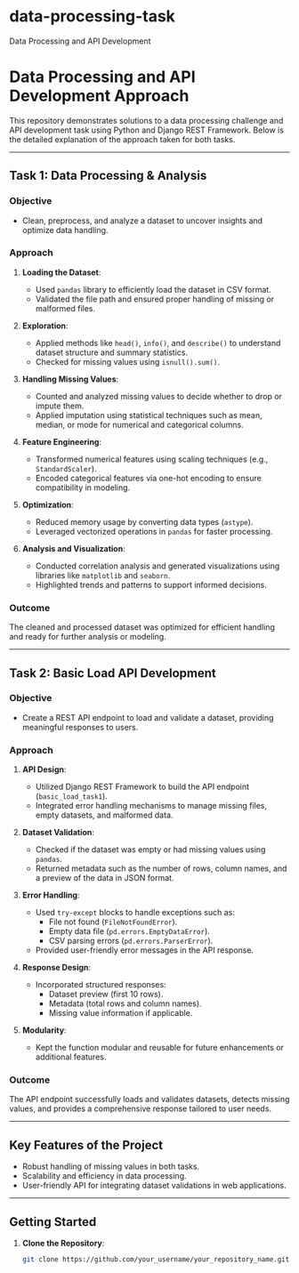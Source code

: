 # data-processing-task
Data Processing and API Development
# Data Processing and API Development Approach

This repository demonstrates solutions to a data processing challenge and API development task using Python and Django REST Framework. Below is the detailed explanation of the approach taken for both tasks.

---

## Task 1: Data Processing & Analysis

### **Objective**
- Clean, preprocess, and analyze a dataset to uncover insights and optimize data handling.

### **Approach**
1. **Loading the Dataset**:
   - Used `pandas` library to efficiently load the dataset in CSV format.
   - Validated the file path and ensured proper handling of missing or malformed files.

2. **Exploration**:
   - Applied methods like `head()`, `info()`, and `describe()` to understand dataset structure and summary statistics.
   - Checked for missing values using `isnull().sum()`.

3. **Handling Missing Values**:
   - Counted and analyzed missing values to decide whether to drop or impute them.
   - Applied imputation using statistical techniques such as mean, median, or mode for numerical and categorical columns.

4. **Feature Engineering**:
   - Transformed numerical features using scaling techniques (e.g., `StandardScaler`).
   - Encoded categorical features via one-hot encoding to ensure compatibility in modeling.

5. **Optimization**:
   - Reduced memory usage by converting data types (`astype`).
   - Leveraged vectorized operations in `pandas` for faster processing.

6. **Analysis and Visualization**:
   - Conducted correlation analysis and generated visualizations using libraries like `matplotlib` and `seaborn`.
   - Highlighted trends and patterns to support informed decisions.

### **Outcome**
The cleaned and processed dataset was optimized for efficient handling and ready for further analysis or modeling.

---

## Task 2: Basic Load API Development

### **Objective**
- Create a REST API endpoint to load and validate a dataset, providing meaningful responses to users.

### **Approach**
1. **API Design**:
   - Utilized Django REST Framework to build the API endpoint (`basic_load_task1`).
   - Integrated error handling mechanisms to manage missing files, empty datasets, and malformed data.

2. **Dataset Validation**:
   - Checked if the dataset was empty or had missing values using `pandas`.
   - Returned metadata such as the number of rows, column names, and a preview of the data in JSON format.

3. **Error Handling**:
   - Used `try-except` blocks to handle exceptions such as:
     - File not found (`FileNotFoundError`).
     - Empty data file (`pd.errors.EmptyDataError`).
     - CSV parsing errors (`pd.errors.ParserError`).
   - Provided user-friendly error messages in the API response.

4. **Response Design**:
   - Incorporated structured responses:
     - Dataset preview (first 10 rows).
     - Metadata (total rows and column names).
     - Missing value information if applicable.

5. **Modularity**:
   - Kept the function modular and reusable for future enhancements or additional features.

### **Outcome**
The API endpoint successfully loads and validates datasets, detects missing values, and provides a comprehensive response tailored to user needs.

---

## Key Features of the Project
- Robust handling of missing values in both tasks.
- Scalability and efficiency in data processing.
- User-friendly API for integrating dataset validations in web applications.

---

## Getting Started
1. **Clone the Repository**:
   ```bash
   git clone https://github.com/your_username/your_repository_name.git
